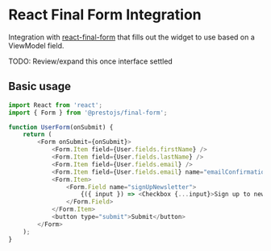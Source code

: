 # React Final Form Integration

Integration with [react-final-form](https://github.com/final-form/react-final-form) that fills out
the widget to use based on a ViewModel field.

TODO: Review/expand this once interface settled

## Basic usage

```js
import React from 'react';
import { Form } from '@prestojs/final-form';

function UserForm(onSubmit) {
    return (
        <Form onSubmit={onSubmit}>
            <Form.Item field={User.fields.firstName} />
            <Form.Item field={User.fields.lastName} />
            <Form.Item field={User.fields.email} />
            <Form.Item field={User.fields.email} name="emailConfirmation" label="Confirm Email" />
            <Form.Item>
                <Form.Field name="signUpNewsletter">
                    {({ input }) => <Checkbox {...input}>Sign up to newsletter?</Checkbox>}
                </Form.Field>
            </Form.Item>
            <button type="submit">Submit</button>
        </Form>
    );
}
```
